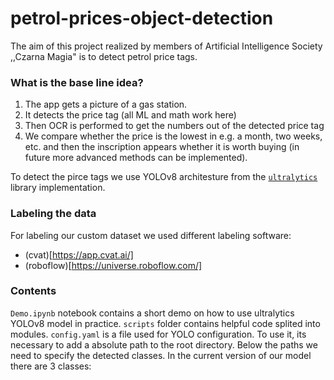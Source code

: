 # petrol-prices-object-detection

The aim of this project realized by members of Artificial Intelligence Society ,,Czarna Magia" is to detect petrol price tags.

### What is the base line idea?

1. The app gets a picture of a gas station.
2. It detects the price tag (all ML and math work here)
3. Then OCR is performed to get the numbers out of the detected price tag
4. We compare whether the price is the lowest in e.g. a month, two weeks, etc. and then the inscription appears whether it is worth buying (in future more advanced methods can be implemented).

To detect the pirce tags we use YOLOv8 architesture from the [`ultralytics`](https://github.com/ultralytics/ultralytics) library implementation.

### Labeling the data

For labeling our custom dataset we used different labeling software:

- (cvat)[https://app.cvat.ai/]
- (roboflow)[https://universe.roboflow.com/]

### Contents

`Demo.ipynb` notebook contains a short demo on how to use ultralytics YOLOv8 model in practice.
`scripts` folder contains helpful code splited into modules.
`config.yaml` is a file used for YOLO configuration. To use it, its necessary to add a absolute path to the root directory. Below the paths we need to specify the detected classes. In the current version of our model there are 3 classes:

